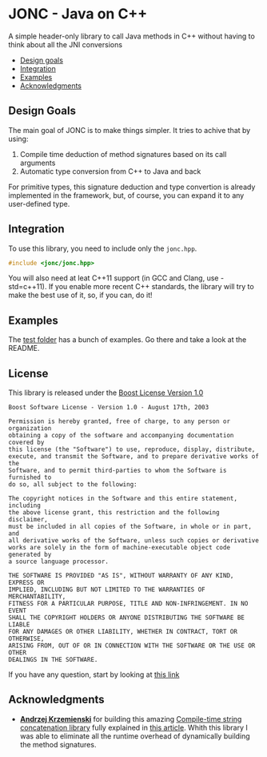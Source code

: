 # JONC - Java on C++

A simple header-only library to call Java methods in C++ without having to think about all the JNI conversions

- [Design goals](#design-goals)
- [Integration](#integration)
- [Examples](#examples)
- [Acknowledgments](#acknowledgments)

## Design Goals

The main goal of JONC is to make things simpler. It tries to achive that by using:
1. Compile time deduction of method signatures based on its call arguments
2. Automatic type conversion from C++ to Java and back

For primitive types, this signature deduction and type convertion is already implemented in the framework, but, of course, you can expand it to any user-defined type.

## Integration

To use this library, you need to include only the `jonc.hpp`.

```cpp
#include <jonc/jonc.hpp>
```

You will also need at leat C++11 support (in GCC and Clang, use -std=c++11). If you enable more recent C++ standards, the library will try to make the best use of it, so, if you can, do it!

## Examples

The [test folder](test) has a bunch of examples. Go there and take a look at the README.

## License

This library is released under the [Boost License Version 1.0](https://www.boost.org/LICENSE_1_0.txt)

```
Boost Software License - Version 1.0 - August 17th, 2003

Permission is hereby granted, free of charge, to any person or organization
obtaining a copy of the software and accompanying documentation covered by
this license (the "Software") to use, reproduce, display, distribute,
execute, and transmit the Software, and to prepare derivative works of the
Software, and to permit third-parties to whom the Software is furnished to
do so, all subject to the following:

The copyright notices in the Software and this entire statement, including
the above license grant, this restriction and the following disclaimer,
must be included in all copies of the Software, in whole or in part, and
all derivative works of the Software, unless such copies or derivative
works are solely in the form of machine-executable object code generated by
a source language processor.

THE SOFTWARE IS PROVIDED "AS IS", WITHOUT WARRANTY OF ANY KIND, EXPRESS OR
IMPLIED, INCLUDING BUT NOT LIMITED TO THE WARRANTIES OF MERCHANTABILITY,
FITNESS FOR A PARTICULAR PURPOSE, TITLE AND NON-INFRINGEMENT. IN NO EVENT
SHALL THE COPYRIGHT HOLDERS OR ANYONE DISTRIBUTING THE SOFTWARE BE LIABLE
FOR ANY DAMAGES OR OTHER LIABILITY, WHETHER IN CONTRACT, TORT OR OTHERWISE,
ARISING FROM, OUT OF OR IN CONNECTION WITH THE SOFTWARE OR THE USE OR OTHER
DEALINGS IN THE SOFTWARE.
```

If you have any question, start by looking at [this link](https://www.boost.org/users/license.html)

## Acknowledgments

- [**Andrzej Krzemienski**](https://akrzemi1.wordpress.com) for building this amazing [Compile-time string concatenation library](https://github.com/akrzemi1/static_string) fully explained in [this article](https://akrzemi1.wordpress.com/2017/06/28/compile-time-string-concatenation/). Whith this library I was able to eliminate all the runtime overhead of dynamically building the method signatures.
